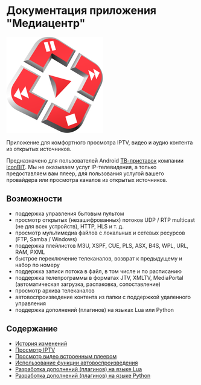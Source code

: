 # Документация приложения "Медиацентр"

![Логотип](images/icon.png)

Приложение для комфортного просмотра IPTV, видео и аудио контента из открытых источников.

Предназначено для пользователей Android [ТВ-приставок](http://www.iconbit.ru/products/players/) компании [iconBIT](http://www.iconbit.ru/). Мы не оказываем услуг IP-телевидения, а только предоставляем вам плеер, для пользования услугой вашего провайдера или просмотра каналов из открытых источников.

## Возможности

- поддержка управления бытовым пультом
- просмотр открытых (незашифрованных) потоков UDP / RTP multicast (не для всех устройств), HTTP, HLS и т. д.
- просмотр мультимедиа файлов с локальных и сетевых ресурсов (FTP, Samba / Windows)
- поддержка плейлистов M3U, XSPF, CUE, PLS, ASX, B4S, WPL, URL, RAM, PXML
- быстрое переключение телеканалов, возврат к предыдущему и набор по номеру
- поддержка записи потока в файл, в том числе и по расписанию
- поддержка телепрограммы в форматах JTV, XMLTV, MediaPortal (автоматическая загрузка, распаковка, сопоставление)
- просмотр архива телеканалов
- автовоспроизведение контента из папки с поддержкой удаленного управления
- поддержка дополнений (плагинов) на языках Lua или Python

## Содержание

- [История изменений](Changelog.md)
- [Просмотр IPTV](IPTV.md)
- [Просмотр видео встроенным плеером](Video.md)
- [Использование функции автовоспроизведения](Demo.md)
- [Разработка дополнений (плагинов) на языке Lua](lua/README.md)
- [Разработка дополнений (плагинов) на языке Python](python/README.md)

